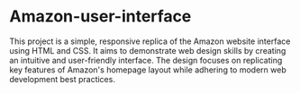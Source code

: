 # Amazon-user-interface
This project is a simple, responsive replica of the Amazon website interface using HTML and CSS. It aims to demonstrate web design skills by creating an intuitive and user-friendly interface. The design focuses on replicating key features of Amazon's homepage layout while adhering to modern web development best practices.
